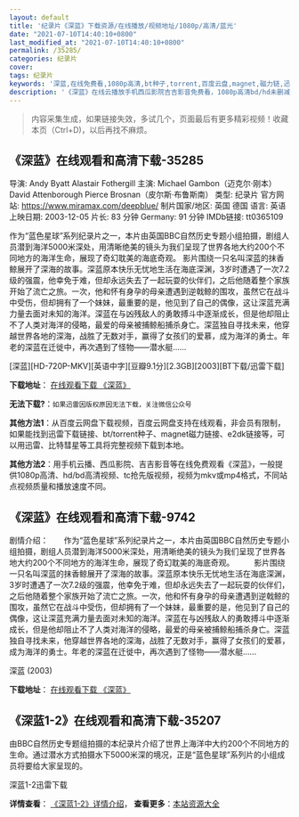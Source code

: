 ```yaml
---
layout: default
title: '纪录片《深蓝》下载资源/在线播放/视频地址/1080p/高清/蓝光'
date: "2021-07-10T14:40:10+0800"
last_modified_at: "2021-07-10T14:40:10+0800"
permalink: /35285/
categories: 纪录片
cover:
tags: 纪录片
keywords: '深蓝,在线免费看,1080p高清,bt种子,torrent,百度云盘,magnet,磁力链,迅雷下载资源'
description: '《深蓝》在线云播放手机西瓜影院吉吉影音免费看，1080p高清bd/hd未删减完整版和tc抢先枪版，mkv/mp4格式，附带bt/torrent种子、magnet/磁力链、百度云盘、网盘资源迅雷下载链接'
---
```


>内容采集生成，如果链接失效，多试几个，页面最后有更多精彩视频！收藏本页（Ctrl+D)，以后再找不麻烦。


## 《深蓝》在线观看和高清下载-35285

导演: Andy Byatt Alastair Fothergill 主演: Michael Gambon（迈克尔·刚本） David Attenborough Pierce Brosnan（皮尔斯·布鲁斯南） 类型: 纪录片 官方网站: https://www.miramax.com/deepblue/ 制片国家/地区: 英国 德国 语言: 英语 上映日期: 2003-12-05 片长: 83 分钟 Germany: 91 分钟 IMDb链接: tt0365109

作为“蓝色星球”系列纪录片之一，本片由英国BBC自然历史专题小组拍摄，剧组人员潜到海洋5000米深处，用清晰绝美的镜头为我们呈现了世界各地大约200个不同地方的海洋生命，展现了奇幻耽美的海底奇观。 影片围绕一只名叫深蓝的抹香鲸展开了深海的故事。深蓝原本快乐无忧地生活在海底深渊，3岁时遭遇了一次7.2级的强震，他幸免于难，但却永远失去了一起玩耍的伙伴们，之后他随着整个家族开始了流亡之旅。一次，他和怀有身孕的母亲遭遇到逆戟鲸的围攻，虽然它在战斗中受伤，但却拥有了一个妹妹，最重要的是，他见到了自己的偶像，这让深蓝充满力量去面对未知的海洋。深蓝在与凶残敌人的勇敢搏斗中逐渐成长，但是他却阻止不了人类对海洋的侵略，最爱的母亲被捕鲸船捕杀身亡。深蓝独自寻找未来，他穿越世界各地的深海，战胜了无数对手，赢得了女孩们的爱慕，成为海洋的勇士。年老的深蓝在迁徙中，再次遇到了怪物——潜水艇……


[深蓝][HD-720P-MKV][英语中字][豆瓣9.1分][2.3GB][2003][BT下载/迅雷下载]

**下载地址**： [在线观看下载 《深蓝》](https://www.btdx8.com/torrent/deep_blue_2003.html) 


**无法下载?**：`如果迅雷因版权原因无法下载，关注微信公众号 `

**其他方法1**：从百度云网盘下载视频，百度云网盘支持在线观看，非会员有限制，如果能找到迅雷下载链接、bt/torrent种子、magnet磁力链接、e2dk链接等，可以用迅雷、比特彗星等工具将完整视频下载到本地。

**其他方法2**：用手机云播、西瓜影院、吉吉影音等在线免费观看《深蓝》，一般提供1080p高清、hd/bd高清视频、tc抢先版视频，视频为mkv或mp4格式，不同站点视频质量和播放速度不同。


## 《深蓝》在线观看和高清下载-9742

剧情介绍：　　作为“蓝色星球”系列纪录片之一，本片由英国BBC自然历史专题小组拍摄，剧组人员潜到海洋5000米深处，用清晰绝美的镜头为我们呈现了世界各地大约200个不同地方的海洋生命，展现了奇幻耽美的海底奇观。  　　影片围绕一只名叫深蓝的抹香鲸展开了深海的故事。深蓝原本快乐无忧地生活在海底深渊，3岁时遭遇了一次7.2级的强震，他幸免于难，但却永远失去了一起玩耍的伙伴们，之后他随着整个家族开始了流亡之旅。一次，他和怀有身孕的母亲遭遇到逆戟鲸的围攻，虽然它在战斗中受伤，但却拥有了一个妹妹，最重要的是，他见到了自己的偶像，这让深蓝充满力量去面对未知的海洋。深蓝在与凶残敌人的勇敢搏斗中逐渐成长，但是他却阻止不了人类对海洋的侵略，最爱的母亲被捕鲸船捕杀身亡。深蓝独自寻找未来，他穿越世界各地的深海，战胜了无数对手，赢得了女孩们的爱慕，成为海洋的勇士。年老的深蓝在迁徙中，再次遇到了怪物——潜水艇……


深蓝 (2003)

**下载地址**： [在线观看下载 《深蓝》](https://www.btbtdy.me/btdy/dy9074.html) 


## 《深蓝1-2》在线观看和高清下载-35207

由BBC自然历史专题组拍摄的本纪录片介绍了世界上海洋中大约200个不同地方的生命。通过潜水方式拍摄水下5000米深的境况，正是“蓝色星球”系列片的小组成员将要给大家呈现的。


深蓝1-2迅雷下载

**详情查看**： [《深蓝1-2》详情介绍](/movie/35207/)， **查看更多**：[本站资源大全](/movie/t/all/)

